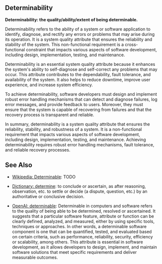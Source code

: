 ## Determinability

**Determinability: the quality/ability/extent of being determinable.**

<span data-chatgpt-prompt="explain determinability (system quality attribute, cross-functional constraint, non-functional requirement\)">

Determinability refers to the ability of a system or software application to identify, diagnose, and rectify any errors or problems that may arise during its operation. It is a system quality attribute that ensures the reliability and stability of the system. This non-functional requirement is a cross-functional constraint that impacts various aspects of software development, including design, implementation, testing, and maintenance.

Determinability is an essential system quality attribute because it enhances the system's ability to self-diagnose and self-correct any problems that may occur. This attribute contributes to the dependability, fault tolerance, and availability of the system. It also helps to reduce downtime, improve user experience, and increase system efficiency.

To achieve determinability, software developers must design and implement robust error handling mechanisms that can detect and diagnose failures, log error messages, and provide feedback to users. Moreover, they must ensure that the system is capable of recovering from failures and that the recovery process is transparent and reliable.

In summary, determinability is a system quality attribute that ensures the reliability, stability, and robustness of a system. It is a non-functional requirement that impacts various aspects of software development, including design, implementation, testing, and maintenance. Achieving determinability requires robust error handling mechanisms, fault tolerance, and reliable recovery processes.

</span>

## See Also

* [Wikipedia: Determinable](https://wikipedia.org/wiki/Determinable): TODO

* [Dictionary: determine](https://www.dictionary.com/browse/determine): to conclude or ascertain, as after reasoning, observation, etc. to settle or decide (a dispute, question, etc.) by an authoritative or conclusive decision.

* [OpenAI: determinable](https:://openai.com): <span data-chatgpt-prompt="define determinable (computers and software)">Determinable in computers and software refers to the quality of being able to be determined, resolved or ascertained. It suggests that a particular software feature, attribute or function can be clearly defined, analyzed, and measured, either by using specific tools, techniques or approaches. In other words, a determinable software component is one that can be quantified, tested, and evaluated based on certain criteria, such as performance, reliability, security, efficiency or scalability, among others. This attribute is essential in software development, as it allows developers to design, implement, and maintain software solutions that meet specific requirements and deliver measurable outcomes.</span>
